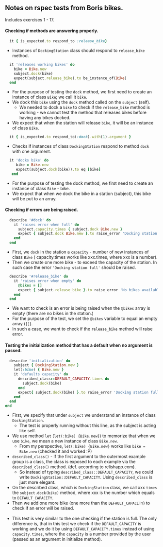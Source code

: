 ## Notes on rspec tests from Boris bikes.
Includes exercises 1 - 17.

#### Checking if methods are answering properly.

```ruby
  it { is_expected.to respond_to :release_bike}
```
* Instances of `DockingStation` class should respond to `release_bike` method.

```ruby
  it 'releases working bikes' do
    bike = Bike.new
    subject.dock(bike)
    expect(subject.release_bike).to be_instance_of(Bike)
  end
```

* For the purpose of testing the `dock` method, we first need to create an instance of class `Bike`; we call it `bike`.
* We dock this `bike` using the `dock` method called on the `subject` (self).
  * We needed to dock a `bike` to check if the `release_bike` method is working - we cannot test the method that releases bikes before having any bikes docked.
* We expect that when the station will release `bike`, it will be an instance of class `Bike`.

```ruby
  it { is_expected.to respond_to(:dock).with(1).argument }
```
* Checks if instances of class `DockingStation` respond to method `dock` with one argument.

```ruby
  it 'docks bike' do
     bike = Bike.new
     expect(subject.dock(bike)).to eq [bike]
   end
```
* For the purpose of testing the dock method, we first need to create an instance of class `Bike` - bike.
* We expect that when we dock the bike in a station (subject), this bike will be put to an array.

#### Checking if errors are being raised.

```ruby
  describe '#dock' do
    it 'raises error when full' do
      subject.capacity.times { subject.dock Bike.new }
      expect { subject.dock Bike.new }.to raise_error 'Docking station full'
    end
  end
```
* First, we `dock` in the station a `capacity` - number of new instances of class `Bike` ( capacity.times works like xxx.times, where xxx is a number).
* Then we create one more bike - to exceed the capacity of the station. In such case the error ``'Docking station full'`` should be raised.

```ruby
  describe '#release_bike' do
    it 'raises error when empty' do
      @bikes = []
      expect { subject.release_bike }.to raise_error 'No bikes available'
    end
  end
```
* We want to check is an error is being raised when the `@bikes` array is empty (there are no bikes in the station.)
* For the purpose of the test, we set the `@bikes` variable to equal an empty array (`[]`).
* In such a case, we want to check if the `release_bike` method will raise error.

#### Testing the initialization method that has a default when no argument is passed.

```ruby
  describe 'initialization' do
    subject { DockingStation.new }
    let(:bike) { Bike.new }
    it 'defaults capacity' do
      described_class::DEFAULT_CAPACITY.times do
        subject.dock(bike)
      end
      expect{ subject.dock(bike) }.to raise_error 'Docking station full'
    end
  end
end
```
* First, we specify that under `subject` we understand an instance of class `DockingStation`.
  * The test is properly running without this line, as the subject is acting like self.
* We use method `let` (`let(:bike) {Bike.new}`) to memorize that when we use `bike`, we mean a new instance of class `Bike.new`.
  * From my perspective, `let(:bike) {Bike.new}` works like `bike = Bike.new` (checked it and worked :P)
* `described_class()` - If the first argument to the outermost example group is a class, the class is exposed to each example via the `described_class()` method. (def. according to relishapp.com).
  * So instead of typing `described_class::DEFAULT_CAPACITY`, we could write `DockingStation::DEFAULT_CAPACITY`. Using `described_class` is just more elegant.
* On the described class, which is `DockingStation` class, we call xxx `times` the `subject.dock(bike)` method, where xxx is the number which equals to `DEFAULT_CAPACITY`.
* Then we add one more bike (one more than the `DEFAULT_CAPACITY`) to check if an error will be raised.
<br><br>
* This test is very similar to the one checking if the station is full. The only difference is, that in this test we check if the `DEFAULT_CAPACITY` is working and we do it by using `DEFAULT_CAPACITY.times` instead of using `capacity.times`, where the `capacity` is a number provided by the user (passed as an argument in initialize method).
